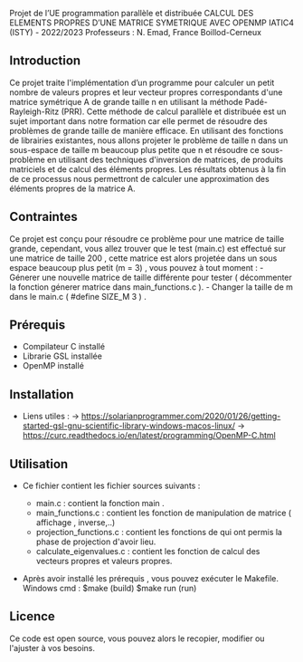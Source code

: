Projet de l’UE programmation parallèle et distribuée
CALCUL DES ELEMENTS PROPRES D’UNE MATRICE
SYMETRIQUE AVEC OPENMP
IATIC4 (ISTY) - 2022/2023
Professeurs : N. Emad, France Boillod-Cerneux

## Introduction 

Ce projet traite l'implémentation d’un programme pour calculer un petit nombre de valeurs propres et leur vecteur 
propres correspondants d'une matrice symétrique A de grande taille n en utilisant la méthode Padé-Rayleigh-Ritz (PRR). 
Cette méthode de calcul parallèle et distribuée est un sujet important dans notre formation car elle permet de 
résoudre des problèmes de grande taille de manière efficace. En utilisant des fonctions de librairies existantes,
nous allons projeter le problème de taille n dans un sous-espace de taille m beaucoup plus petite que n et résoudre 
ce sous-problème en utilisant des techniques d'inversion de matrices, de produits matriciels et de calcul des éléments propres.
Les résultats obtenus à la fin de ce processus nous permettront de calculer une approximation des éléments propres de la matrice A. 

## Contraintes 

Ce projet est conçu pour résoudre ce problème pour une matrice de taille grande, cependant, vous allez trouver que le test (main.c) 
est effectué sur une matrice de taille 200 , cette matrice est alors projetée dans un sous espace beaucoup plus petit (m = 3) , vous pouvez à tout moment :
	- Génerer une nouvelle matrice de taille différente pour tester ( décommenter la fonction génerer matrice dans main_functions.c ).
	- Changer la taille de m dans le main.c ( #define SIZE_M 3 ) .
	 
## Prérequis

- Compilateur C installé
- Librarie GSL installée
- OpenMP installé

## Installation

- Liens utiles :
	-> https://solarianprogrammer.com/2020/01/26/getting-started-gsl-gnu-scientific-library-windows-macos-linux/
	-> https://curc.readthedocs.io/en/latest/programming/OpenMP-C.html

## Utilisation

- Ce fichier contient les fichier sources suivants :
	- main.c : contient la fonction main .
	- main_functions.c : contient les fonction de manipulation de matrice ( affichage , inverse,..)
	- projection_functions.c : contient les fonctions de qui ont permis la phase de projection d'avoir lieu.
	- calculate_eigenvalues.c : contient les fonction de calcul des vecteurs propres et valeurs propres.

- Après avoir installé les prérequis ,  vous pouvez exécuter le Makefile.
	Windows cmd : $make (build)
		      $make run (run)

## Licence

Ce code est open source, vous pouvez alors le recopier, modifier ou l'ajuster à vos besoins.
